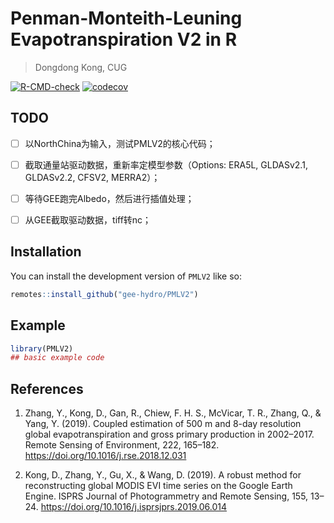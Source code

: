 
# Penman-Monteith-Leuning Evapotranspiration V2 in R

> Dongdong Kong, CUG

<!-- badges: start -->
[![R-CMD-check](https://github.com/gee-hydro/pml_california/actions/workflows/R-CMD-check.yaml/badge.svg)](https://github.com/gee-hydro/pml_california/actions/workflows/R-CMD-check.yaml)
[![codecov](https://codecov.io/gh/gee-hydro/pml_california/branch/master/graph/badge.svg)](https://app.codecov.io/gh/gee-hydro/pml_california)
<!-- [![CRAN](http://www.r-pkg.org/badges/version/PMLV2)](https://cran.r-project.org/package=PMLV2) -->
<!-- [![total](http://cranlogs.r-pkg.org/badges/grand-total/PMLV2)](https://www.rpackages.io/package/PMLV2) -->
<!-- [![monthly](http://cranlogs.r-pkg.org/badges/PMLV2)](https://www.rpackages.io/package/PMLV2) -->
<!-- badges: end -->


## TODO

- [ ] 以NorthChina为输入，测试PMLV2的核心代码；

- [ ] 截取通量站驱动数据，重新率定模型参数（Options: ERA5L, GLDASv2.1, GLDASv2.2, CFSV2, MERRA2）；
  
- [ ] 等待GEE跑完Albedo，然后进行插值处理；

- [ ] 从GEE截取驱动数据，tiff转nc；


## Installation

You can install the development version of `PMLV2` like so:

``` r
remotes::install_github("gee-hydro/PMLV2")
```

## Example

``` r
library(PMLV2)
## basic example code
```

## References

1. Zhang, Y., Kong, D., Gan, R., Chiew, F. H. S., McVicar, T. R., Zhang, Q., & Yang, Y. (2019). Coupled estimation of 500 m and 8-day resolution global evapotranspiration and gross primary production in 2002–2017. Remote Sensing of Environment, 222, 165–182. <https://doi.org/10.1016/j.rse.2018.12.031>

2. Kong, D., Zhang, Y., Gu, X., & Wang, D. (2019). A robust method for reconstructing global MODIS EVI time series on the Google Earth Engine. ISPRS Journal of Photogrammetry and Remote Sensing, 155, 13–24. <https://doi.org/10.1016/j.isprsjprs.2019.06.014>
